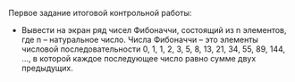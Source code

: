 ﻿Первое задание итоговой контрольной работы:

- Вывести на экран ряд чисел Фибоначчи, состоящий из n элементов, 
где n – натуральное число.
Числа Фибоначчи – это элементы числовой 
последовательности 0, 1, 1, 2, 3, 5, 8, 13, 21, 34, 55, 89, 144, …,
в которой каждое последующее число равно сумме двух предыдущих.